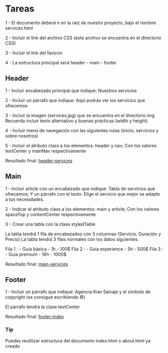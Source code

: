 # Tareas

1 - El documento deberá ir en la raíz de nuestro proyecto, bajo el nombre services.html

2 - Incluir el link del archivo CSS (este archivo se encuentra en el directorio CSS)

3 - Incluir el link del favicon

4 - La estructura principal será header - main - footer

## Header

1 - Incluir encabezado principal que indique: Nuestros servicios

2 - Incluir un párrafo que indique: Aquí podrás ver los servicios que ofrecemos

3 - Incluir la imagen (services.jpg) que se encuentra en el directorio img
Recuerda incluir texto alternativo y buenas prácticas (width y height)

4 - Incluir menú de navegación con las siguientes rutas (inicio, servicios y sobre nosotros)

5 - Incluir el atributo class a los elementos: header y nav; Con los valores textCenter y mainNav respectivamente

Resultado final:
[header-services](./resultado/6-services-header.png)

## Main

1 - Incluir article con un encabezado que indique: Tabla de servicios que ofrecemos; Y un párrafo con el texto: Elige el servicio que mejor se adapte a tus necesidades.

2 - Indicar el atributo class a los elementos: main y article; Con los valores spaceTop y contentCenter respectivamente

3 - Crear una tabla con la clase styledTable

La tabla tendrá 1 fila de encabezados con 3 columnas (Servicio, Duración y Precio)
La tabla tendrá 3 filas normales con los datos siguientes:

Fila 1 : - Guía básica - 1h - 100$
Fila 2 : - Guía experience - 5h  - 500$
Fila 3 : - Guía premium - 16h - 1000$

Resultado final:
[main-services](./resultado/7-services-main.png)

## Footer

1 - Incluir un párrafo que indique: Agencia Kiwi Salvaje y el símbolo de copyright (se consigue escribiendo &copy;)

El párrafo tendrá la clase textCenter

Resultado final:
[footer-index](./resultado/3-index-footer.png)

### Tip

Puedes reutilizar estructura del documento index.html o about.html ya creado
